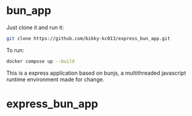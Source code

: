 # bun_app

Just clone it and run it:

```bash
git clone https://github.com/bikky-kc013/express_bun_app.git
```

To run:

```bash
docker compose up --build
```


This is a express application based on bunjs, a multithreaded javascript runtime environment made for change.
# express_bun_app
